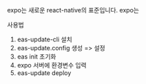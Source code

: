 expo는 새로운 react-native의 표준입니다. expo는

사용법

1. eas-update-cli 설치
2. eas-update.config 생성 => 설정
3. eas init 초기화
4. expo 서버에 환경변수 입력
5. eas-update deploy
